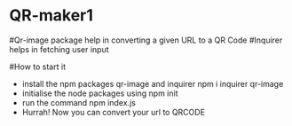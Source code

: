 # QR-maker1
#Qr-image package help in converting a given URL to a QR Code
#Inquirer helps in fetching user input

#How to start it
  - install the npm packages qr-image and inquirer npm i inquirer qr-image
  - initialise the node packages using npm init
  - run the command npm index.js
  - Hurrah! Now you can convert your url to QRCODE
